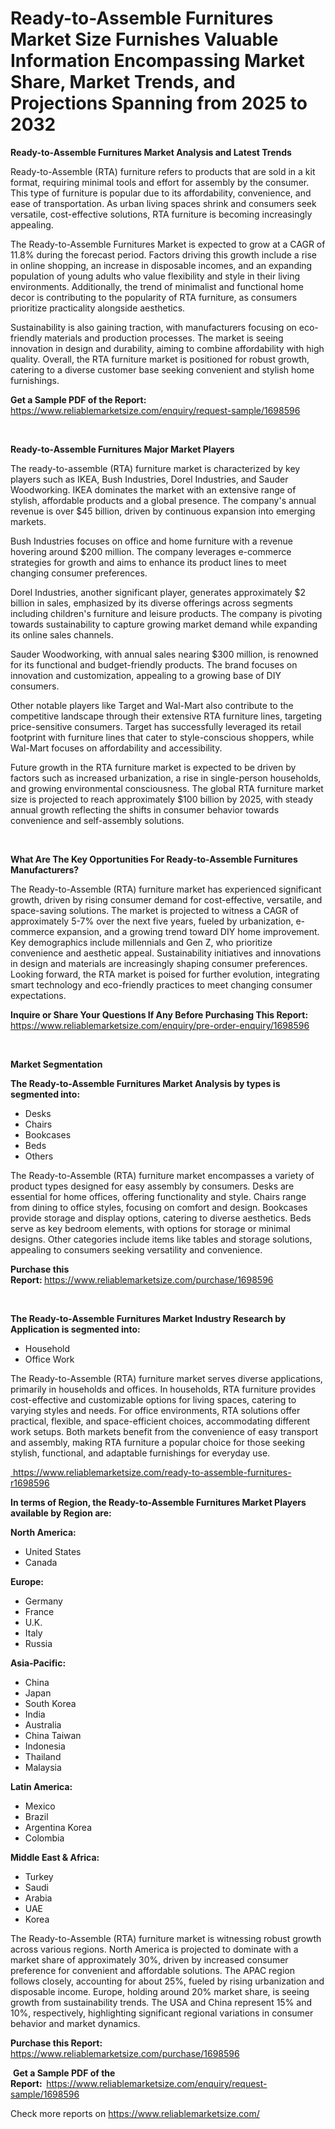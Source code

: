 <p><h1>Ready-to-Assemble Furnitures Market Size Furnishes Valuable Information Encompassing Market Share, Market Trends, and Projections Spanning from 2025 to 2032</h1></p><p><strong>Ready-to-Assemble Furnitures Market Analysis and Latest Trends</strong></p>
<p><p>Ready-to-Assemble (RTA) furniture refers to products that are sold in a kit format, requiring minimal tools and effort for assembly by the consumer. This type of furniture is popular due to its affordability, convenience, and ease of transportation. As urban living spaces shrink and consumers seek versatile, cost-effective solutions, RTA furniture is becoming increasingly appealing.</p><p>The Ready-to-Assemble Furnitures Market is expected to grow at a CAGR of 11.8% during the forecast period. Factors driving this growth include a rise in online shopping, an increase in disposable incomes, and an expanding population of young adults who value flexibility and style in their living environments. Additionally, the trend of minimalist and functional home decor is contributing to the popularity of RTA furniture, as consumers prioritize practicality alongside aesthetics.</p><p>Sustainability is also gaining traction, with manufacturers focusing on eco-friendly materials and production processes. The market is seeing innovation in design and durability, aiming to combine affordability with high quality. Overall, the RTA furniture market is positioned for robust growth, catering to a diverse customer base seeking convenient and stylish home furnishings.</p></p>
<p><strong>Get a Sample PDF of the Report:&nbsp;</strong> <a href="https://www.reliablemarketsize.com/enquiry/request-sample/1698596?utm_campaign=2444&utm_medium=2&utm_source=Github&utm_content=ia&utm_term=27032025&utm_id=ready-to-assemble-furnitures">https://www.reliablemarketsize.com/enquiry/request-sample/1698596</a></p>
<p>&nbsp;</p>
<p><strong>Ready-to-Assemble Furnitures Major Market Players</strong></p>
<p><p>The ready-to-assemble (RTA) furniture market is characterized by key players such as IKEA, Bush Industries, Dorel Industries, and Sauder Woodworking. IKEA dominates the market with an extensive range of stylish, affordable products and a global presence. The company's annual revenue is over $45 billion, driven by continuous expansion into emerging markets.</p><p>Bush Industries focuses on office and home furniture with a revenue hovering around $200 million. The company leverages e-commerce strategies for growth and aims to enhance its product lines to meet changing consumer preferences.</p><p>Dorel Industries, another significant player, generates approximately $2 billion in sales, emphasized by its diverse offerings across segments including children's furniture and leisure products. The company is pivoting towards sustainability to capture growing market demand while expanding its online sales channels.</p><p>Sauder Woodworking, with annual sales nearing $300 million, is renowned for its functional and budget-friendly products. The brand focuses on innovation and customization, appealing to a growing base of DIY consumers.</p><p>Other notable players like Target and Wal-Mart also contribute to the competitive landscape through their extensive RTA furniture lines, targeting price-sensitive consumers. Target has successfully leveraged its retail footprint with furniture lines that cater to style-conscious shoppers, while Wal-Mart focuses on affordability and accessibility.</p><p>Future growth in the RTA furniture market is expected to be driven by factors such as increased urbanization, a rise in single-person households, and growing environmental consciousness. The global RTA furniture market size is projected to reach approximately $100 billion by 2025, with steady annual growth reflecting the shifts in consumer behavior towards convenience and self-assembly solutions.</p></p>
<p>&nbsp;</p>
<p><strong>What Are The Key Opportunities For Ready-to-Assemble Furnitures Manufacturers?</strong></p>
<p><p>The Ready-to-Assemble (RTA) furniture market has experienced significant growth, driven by rising consumer demand for cost-effective, versatile, and space-saving solutions. The market is projected to witness a CAGR of approximately 5-7% over the next five years, fueled by urbanization, e-commerce expansion, and a growing trend toward DIY home improvement. Key demographics include millennials and Gen Z, who prioritize convenience and aesthetic appeal. Sustainability initiatives and innovations in design and materials are increasingly shaping consumer preferences. Looking forward, the RTA market is poised for further evolution, integrating smart technology and eco-friendly practices to meet changing consumer expectations.</p></p>
<p><strong>Inquire or Share Your Questions If Any Before Purchasing This Report:</strong> <a href="https://www.reliablemarketsize.com/enquiry/pre-order-enquiry/1698596?utm_campaign=2444&utm_medium=2&utm_source=Github&utm_content=ia&utm_term=27032025&utm_id=ready-to-assemble-furnitures">https://www.reliablemarketsize.com/enquiry/pre-order-enquiry/1698596</a></p>
<p>&nbsp;</p>
<p><strong>Market Segmentation</strong></p>
<p><strong>The Ready-to-Assemble Furnitures Market Analysis by types is segmented into:</strong></p>
<p><ul><li>Desks</li><li>Chairs</li><li>Bookcases</li><li>Beds</li><li>Others</li></ul></p>
<p><p>The Ready-to-Assemble (RTA) furniture market encompasses a variety of product types designed for easy assembly by consumers. Desks are essential for home offices, offering functionality and style. Chairs range from dining to office styles, focusing on comfort and design. Bookcases provide storage and display options, catering to diverse aesthetics. Beds serve as key bedroom elements, with options for storage or minimal designs. Other categories include items like tables and storage solutions, appealing to consumers seeking versatility and convenience.</p></p>
<p><strong>Purchase this Report:&nbsp;</strong><a href="https://www.reliablemarketsize.com/purchase/1698596?utm_campaign=2444&utm_medium=2&utm_source=Github&utm_content=ia&utm_term=27032025&utm_id=ready-to-assemble-furnitures">https://www.reliablemarketsize.com/purchase/1698596</a></p>
<p>&nbsp;</p>
<p><strong>The Ready-to-Assemble Furnitures Market Industry Research by Application is segmented into:</strong></p>
<p><ul><li>Household</li><li>Office Work</li></ul></p>
<p><p>The Ready-to-Assemble (RTA) furniture market serves diverse applications, primarily in households and offices. In households, RTA furniture provides cost-effective and customizable options for living spaces, catering to varying styles and needs. For office environments, RTA solutions offer practical, flexible, and space-efficient choices, accommodating different work setups. Both markets benefit from the convenience of easy transport and assembly, making RTA furniture a popular choice for those seeking stylish, functional, and adaptable furnishings for everyday use.</p></p>
<p><a href="https://www.reliablemarketsize.com/ready-to-assemble-furnitures-r1698596?utm_campaign=2444&utm_medium=2&utm_source=Github&utm_content=ia&utm_term=27032025&utm_id=ready-to-assemble-furnitures">&nbsp;https://www.reliablemarketsize.com/ready-to-assemble-furnitures-r1698596</a></p>
<p><strong>In terms of Region, the Ready-to-Assemble Furnitures Market Players available by Region are:</strong></p>
<p>
    <p> <strong> North America: </strong>
        <ul>
            <li>United States</li>
            <li>Canada</li>
        </ul>
        </p> 
    <p> <strong> Europe: </strong>
        <ul>
            <li>Germany</li>
            <li>France</li>
            <li>U.K.</li>
            <li>Italy</li>
            <li>Russia</li>
        </ul>
        </p> 
    <p> <strong> Asia-Pacific: </strong>
        <ul>
            <li>China</li>
            <li>Japan</li>
            <li>South Korea</li>
            <li>India</li>
            <li>Australia</li>
            <li>China Taiwan</li>
            <li>Indonesia</li>
            <li>Thailand</li>
            <li>Malaysia</li>
        </ul>
        </p> 
    <p> <strong> Latin America: </strong>
        <ul>
            <li>Mexico</li>
            <li>Brazil</li>
            <li>Argentina Korea</li>
            <li>Colombia</li>
        </ul>
        </p> 
    <p> <strong> Middle East & Africa: </strong>
        <ul>
            <li>Turkey</li>
            <li>Saudi</li>
            <li>Arabia</li>
            <li>UAE</li>
            <li>Korea</li>
        </ul>
    </p>
    </p>
<p><p>The Ready-to-Assemble (RTA) furniture market is witnessing robust growth across various regions. North America is projected to dominate with a market share of approximately 30%, driven by increased consumer preference for convenient and affordable solutions. The APAC region follows closely, accounting for about 25%, fueled by rising urbanization and disposable income. Europe, holding around 20% market share, is seeing growth from sustainability trends. The USA and China represent 15% and 10%, respectively, highlighting significant regional variations in consumer behavior and market dynamics.</p></p>
<p><strong>Purchase this Report: </strong><a href="https://www.reliablemarketsize.com/purchase/1698596?utm_campaign=2444&utm_medium=2&utm_source=Github&utm_content=ia&utm_term=27032025&utm_id=ready-to-assemble-furnitures">https://www.reliablemarketsize.com/purchase/1698596</a></p>
<p>&nbsp;<strong>Get a Sample PDF of the Report:&nbsp;&nbsp;</strong><a href="https://www.reliablemarketsize.com/enquiry/request-sample/1698596?utm_campaign=2444&utm_medium=2&utm_source=Github&utm_content=ia&utm_term=27032025&utm_id=ready-to-assemble-furnitures">https://www.reliablemarketsize.com/enquiry/request-sample/1698596</a></p>
<p><strong></strong></p>
<p>Check more reports on <a href="https://www.reliablemarketsize.com/?utm_campaign=2444&utm_medium=2&utm_source=Github&utm_content=ia&utm_term=27032025&utm_id=ready-to-assemble-furnitures">https://www.reliablemarketsize.com/</a></p>